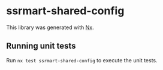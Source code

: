# ssrmart-shared-config

This library was generated with [Nx](https://nx.dev).

## Running unit tests

Run `nx test ssrmart-shared-config` to execute the unit tests.
